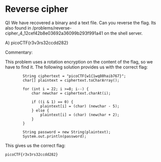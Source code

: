 # Reverse cipher

Q) We have recovered a binary and a text file. Can you reverse the flag. 
Its also found in /problems/reverse-cipher_4_12cef42b8e03692a36099b293f991a41 on the shell server.

A) picoCTF{r3v3rs32ccdd282}

Commentary:

This problem uses a rotation encryption on the content of the flag, so we have to find it.
The following solution provides us with the correct flag:
```
        String ciphertext = "picoCTF{w1{1wq80haib767}";
        char[] plaintext = ciphertext.toCharArray();

        for (int i = 22; i >=8; i--) {
            char newchar = ciphertext.charAt(i);

            if ((i & 1) == 0) {
                plaintext[i] = (char) (newchar - 5);
            } else {
                plaintext[i] = (char) (newchar + 2);
            }
        }

        String password = new String(plaintext);
        System.out.println(password);
```

This gives us the correct flag:

```
picoCTF{r3v3rs32ccdd282}
```
